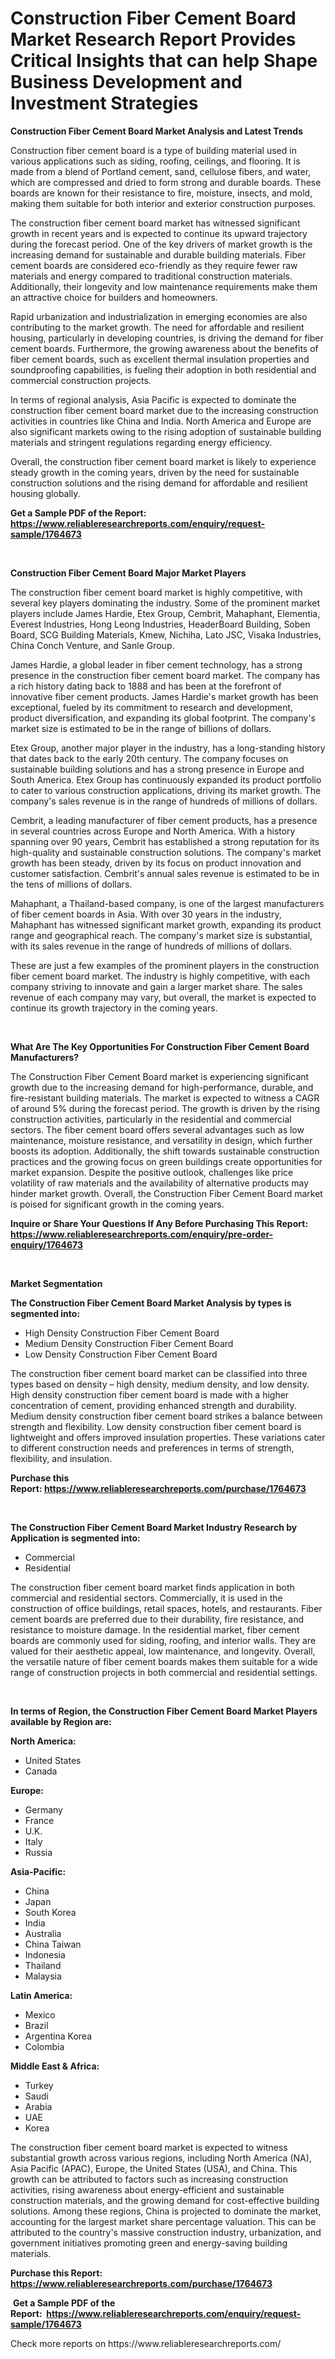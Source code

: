 <p><h1>Construction Fiber Cement Board Market Research Report Provides Critical Insights that can help Shape Business Development and Investment Strategies</h1></p><p><strong>Construction Fiber Cement Board Market Analysis and Latest Trends</strong></p>
<p><p>Construction fiber cement board is a type of building material used in various applications such as siding, roofing, ceilings, and flooring. It is made from a blend of Portland cement, sand, cellulose fibers, and water, which are compressed and dried to form strong and durable boards. These boards are known for their resistance to fire, moisture, insects, and mold, making them suitable for both interior and exterior construction purposes.</p><p>The construction fiber cement board market has witnessed significant growth in recent years and is expected to continue its upward trajectory during the forecast period. One of the key drivers of market growth is the increasing demand for sustainable and durable building materials. Fiber cement boards are considered eco-friendly as they require fewer raw materials and energy compared to traditional construction materials. Additionally, their longevity and low maintenance requirements make them an attractive choice for builders and homeowners.</p><p>Rapid urbanization and industrialization in emerging economies are also contributing to the market growth. The need for affordable and resilient housing, particularly in developing countries, is driving the demand for fiber cement boards. Furthermore, the growing awareness about the benefits of fiber cement boards, such as excellent thermal insulation properties and soundproofing capabilities, is fueling their adoption in both residential and commercial construction projects.</p><p>In terms of regional analysis, Asia Pacific is expected to dominate the construction fiber cement board market due to the increasing construction activities in countries like China and India. North America and Europe are also significant markets owing to the rising adoption of sustainable building materials and stringent regulations regarding energy efficiency.</p><p>Overall, the construction fiber cement board market is likely to experience steady growth in the coming years, driven by the need for sustainable construction solutions and the rising demand for affordable and resilient housing globally.</p></p>
<p><strong>Get a Sample PDF of the Report:&nbsp; <a href="https://www.reliableresearchreports.com/enquiry/request-sample/1764673">https://www.reliableresearchreports.com/enquiry/request-sample/1764673</a></strong></p>
<p>&nbsp;</p>
<p><strong>Construction Fiber Cement Board Major Market Players</strong></p>
<p><p>The construction fiber cement board market is highly competitive, with several key players dominating the industry. Some of the prominent market players include James Hardie, Etex Group, Cembrit, Mahaphant, Elementia, Everest Industries, Hong Leong Industries, HeaderBoard Building, Soben Board, SCG Building Materials, Kmew, Nichiha, Lato JSC, Visaka Industries, China Conch Venture, and Sanle Group.</p><p>James Hardie, a global leader in fiber cement technology, has a strong presence in the construction fiber cement board market. The company has a rich history dating back to 1888 and has been at the forefront of innovative fiber cement products. James Hardie's market growth has been exceptional, fueled by its commitment to research and development, product diversification, and expanding its global footprint. The company's market size is estimated to be in the range of billions of dollars.</p><p>Etex Group, another major player in the industry, has a long-standing history that dates back to the early 20th century. The company focuses on sustainable building solutions and has a strong presence in Europe and South America. Etex Group has continuously expanded its product portfolio to cater to various construction applications, driving its market growth. The company's sales revenue is in the range of hundreds of millions of dollars.</p><p>Cembrit, a leading manufacturer of fiber cement products, has a presence in several countries across Europe and North America. With a history spanning over 90 years, Cembrit has established a strong reputation for its high-quality and sustainable construction solutions. The company's market growth has been steady, driven by its focus on product innovation and customer satisfaction. Cembrit's annual sales revenue is estimated to be in the tens of millions of dollars.</p><p>Mahaphant, a Thailand-based company, is one of the largest manufacturers of fiber cement boards in Asia. With over 30 years in the industry, Mahaphant has witnessed significant market growth, expanding its product range and geographical reach. The company's market size is substantial, with its sales revenue in the range of hundreds of millions of dollars.</p><p>These are just a few examples of the prominent players in the construction fiber cement board market. The industry is highly competitive, with each company striving to innovate and gain a larger market share. The sales revenue of each company may vary, but overall, the market is expected to continue its growth trajectory in the coming years.</p></p>
<p>&nbsp;</p>
<p><strong>What Are The Key Opportunities For Construction Fiber Cement Board Manufacturers?</strong></p>
<p><p>The Construction Fiber Cement Board market is experiencing significant growth due to the increasing demand for high-performance, durable, and fire-resistant building materials. The market is expected to witness a CAGR of around 5% during the forecast period. The growth is driven by the rising construction activities, particularly in the residential and commercial sectors. The fiber cement board offers several advantages such as low maintenance, moisture resistance, and versatility in design, which further boosts its adoption. Additionally, the shift towards sustainable construction practices and the growing focus on green buildings create opportunities for market expansion. Despite the positive outlook, challenges like price volatility of raw materials and the availability of alternative products may hinder market growth. Overall, the Construction Fiber Cement Board market is poised for significant growth in the coming years.</p></p>
<p><strong>Inquire or Share Your Questions If Any Before Purchasing This Report: <a href="https://www.reliableresearchreports.com/enquiry/pre-order-enquiry/1764673">https://www.reliableresearchreports.com/enquiry/pre-order-enquiry/1764673</a></strong></p>
<p>&nbsp;</p>
<p><strong>Market Segmentation</strong></p>
<p><strong>The Construction Fiber Cement Board Market Analysis by types is segmented into:</strong></p>
<p><ul><li>High Density Construction Fiber Cement Board</li><li>Medium Density Construction Fiber Cement Board</li><li>Low Density Construction Fiber Cement Board</li></ul></p>
<p><p>The construction fiber cement board market can be classified into three types based on density – high density, medium density, and low density. High density construction fiber cement board is made with a higher concentration of cement, providing enhanced strength and durability. Medium density construction fiber cement board strikes a balance between strength and flexibility. Low density construction fiber cement board is lightweight and offers improved insulation properties. These variations cater to different construction needs and preferences in terms of strength, flexibility, and insulation.</p></p>
<p><strong>Purchase this Report:&nbsp;<a href="https://www.reliableresearchreports.com/purchase/1764673">https://www.reliableresearchreports.com/purchase/1764673</a></strong></p>
<p>&nbsp;</p>
<p><strong>The Construction Fiber Cement Board Market Industry Research by Application is segmented into:</strong></p>
<p><ul><li>Commercial</li><li>Residential</li></ul></p>
<p><p>The construction fiber cement board market finds application in both commercial and residential sectors. Commercially, it is used in the construction of office buildings, retail spaces, hotels, and restaurants. Fiber cement boards are preferred due to their durability, fire resistance, and resistance to moisture damage. In the residential market, fiber cement boards are commonly used for siding, roofing, and interior walls. They are valued for their aesthetic appeal, low maintenance, and longevity. Overall, the versatile nature of fiber cement boards makes them suitable for a wide range of construction projects in both commercial and residential settings.</p></p>
<p>&nbsp;</p>
<p><strong>In terms of Region, the Construction Fiber Cement Board Market Players available by Region are:</strong></p>
<p>
    <p> <strong> North America: </strong>
        <ul>
            <li>United States</li>
            <li>Canada</li>
        </ul>
        </p> 
    <p> <strong> Europe: </strong>
        <ul>
            <li>Germany</li>
            <li>France</li>
            <li>U.K.</li>
            <li>Italy</li>
            <li>Russia</li>
        </ul>
        </p> 
    <p> <strong> Asia-Pacific: </strong>
        <ul>
            <li>China</li>
            <li>Japan</li>
            <li>South Korea</li>
            <li>India</li>
            <li>Australia</li>
            <li>China Taiwan</li>
            <li>Indonesia</li>
            <li>Thailand</li>
            <li>Malaysia</li>
        </ul>
        </p> 
    <p> <strong> Latin America: </strong>
        <ul>
            <li>Mexico</li>
            <li>Brazil</li>
            <li>Argentina Korea</li>
            <li>Colombia</li>
        </ul>
        </p> 
    <p> <strong> Middle East & Africa: </strong>
        <ul>
            <li>Turkey</li>
            <li>Saudi</li>
            <li>Arabia</li>
            <li>UAE</li>
            <li>Korea</li>
        </ul>
    </p>
    </p>
<p><p>The construction fiber cement board market is expected to witness substantial growth across various regions, including North America (NA), Asia Pacific (APAC), Europe, the United States (USA), and China. This growth can be attributed to factors such as increasing construction activities, rising awareness about energy-efficient and sustainable construction materials, and the growing demand for cost-effective building solutions. Among these regions, China is projected to dominate the market, accounting for the largest market share percentage valuation. This can be attributed to the country's massive construction industry, urbanization, and government initiatives promoting green and energy-saving building materials.</p></p>
<p><strong>Purchase this Report: <a href="https://www.reliableresearchreports.com/purchase/1764673">https://www.reliableresearchreports.com/purchase/1764673</a></strong></p>
<p>&nbsp;<strong>Get a Sample PDF of the Report:&nbsp;&nbsp;<a href="https://www.reliableresearchreports.com/enquiry/request-sample/1764673">https://www.reliableresearchreports.com/enquiry/request-sample/1764673</a></strong></p>
<p><strong></strong></p>
<p>Check more reports on https://www.reliableresearchreports.com/</p>